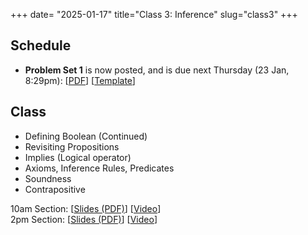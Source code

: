 +++
date= "2025-01-17"
title="Class 3: Inference"
slug="class3"
+++

## Schedule

- **Problem Set 1** is now posted, and is due next Thursday (23 Jan, 8:29pm): [[PDF](/docs/ps1.pdf)] [[Template](https://www.overleaf.com/read/vfmzgfghbsbh#023fd0)]

## Class

- Defining Boolean (Continued)
- Revisiting Propositions
- Implies (Logical operator)
- Axioms, Inference Rules, Predicates
- Soundness
- Contrapositive

10am Section: [[Slides (PDF)](https://www.dropbox.com/scl/fi/lh3xbiausblfkgapdcjlr/cs2120-class03-dave.pdf?rlkey=8rj2oyc4v4b3qcy1miihl9im1&dl=0)] [[Video](https://uva.hosted.panopto.com/Panopto/Pages/Viewer.aspx?id=815933e8-4a49-4f5e-b810-b26800f71062)]  
2pm Section: [[Slides (PDF)](https://virginia.box.com/s/z862nyy3frcwhrbxu70ts230widtmmhy)] [[Video](https://uva.hosted.panopto.com/Panopto/Pages/Viewer.aspx?id=00ae3c3b-b1f2-405c-a1b6-b26801397225)]



